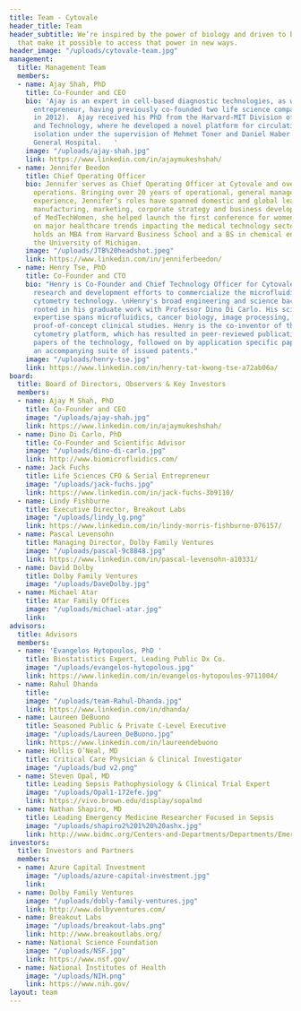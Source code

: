 ```yaml
---
title: Team - Cytovale
header_title: Team
header_subtitle: We’re inspired by the power of biology and driven to build tools
  that make it possible to access that power in new ways.
header_image: "/uploads/cytovale-team.jpg"
management:
  title: Management Team
  members:
  - name: Ajay Shah, PhD
    title: Co-Founder and CEO
    bio: 'Ajay is an expert in cell-based diagnostic technologies, as well as an experienced
      entrepreneur, having previously co-founded two life science companies (one acquired
      in 2012).  Ajay received his PhD from the Harvard-MIT Division of Health Sciences
      and Technology, where he developed a novel platform for circulating tumor cell
      isolation under the supervision of Mehmet Toner and Daniel Haber at Massachusetts
      General Hospital.   '
    image: "/uploads/ajay-shah.jpg"
    link: https://www.linkedin.com/in/ajaymukeshshah/
  - name: Jennifer Beedon
    title: Chief Operating Officer
    bio: Jennifer serves as Chief Operating Officer at Cytovale and oversees business
      operations. Bringing over 20 years of operational, general management and consulting
      experience, Jennifer’s roles have spanned domestic and global leadership in
      manufacturing, marketing, corporate strategy and business development. As co-founder
      of MedTechWomen, she helped launch the first conference for women leaders focused
      on major healthcare trends impacting the medical technology sector. Jennifer
      holds an MBA from Harvard Business School and a BS in chemical engineering from
      the University of Michigan.
    image: "/uploads/JTB%20headshot.jpeg"
    link: https://www.linkedin.com/in/jenniferbeedon/
  - name: Henry Tse, PhD
    title: Co-Founder and CTO
    bio: "Henry is Co-Founder and Chief Technology Officer for Cytovale, leading the
      research and development efforts to commercialize the microfluidic deformability
      cytometry technology. \nHenry's broad engineering and science background is
      rooted in his graduate work with Professor Dino Di Carlo. His science and engineering
      expertise spans microfluidics, cancer biology, image processing, and application
      proof-of-concept clinical studies. Henry is the co-inventor of the deformability
      cytometry platform, which has resulted in peer-reviewed publications of seminal
      papers of the technology, followed on by application specific papers, as well
      an accompanying suite of issued patents."
    image: "/uploads/henry-tse.jpg"
    link: https://www.linkedin.com/in/henry-tat-kwong-tse-a72ab06a/
board:
  title: Board of Directors, Observers & Key Investors
  members:
  - name: Ajay M Shah, PhD
    title: Co-Founder and CEO
    image: "/uploads/ajay-shah.jpg"
    link: https://www.linkedin.com/in/ajaymukeshshah/
  - name: Dino Di Carlo, PhD
    title: Co-Founder and Scientific Advisor
    image: "/uploads/dino-di-carlo.jpg"
    link: http://www.biomicrofluidics.com/
  - name: Jack Fuchs
    title: Life Sciences CFO & Serial Entrepreneur
    image: "/uploads/jack-fuchs.jpg"
    link: https://www.linkedin.com/in/jack-fuchs-3b9110/
  - name: Lindy Fishburne
    title: Executive Director, Breakout Labs
    image: "/uploads/lindy_lg.png"
    link: https://www.linkedin.com/in/lindy-morris-fishburne-076157/
  - name: Pascal Levensohn
    title: Managing Director, Dolby Family Ventures
    image: "/uploads/pascal-9c8848.jpg"
    link: https://www.linkedin.com/in/pascal-levensohn-a10331/
  - name: David Dolby
    title: Dolby Family Ventures
    image: "/uploads/DaveDolby.jpg"
  - name: Michael Atar
    title: Atar Family Offices
    image: "/uploads/michael-atar.jpg"
    link: 
advisors:
  title: Advisors
  members:
  - name: 'Evangelos Hytopoulos, PhD '
    title: Biostatistics Expert, Leading Public Dx Co.
    image: "/uploads/evangelos-hytopolous.jpg"
    link: https://www.linkedin.com/in/evangelos-hytopoulos-9711004/
  - name: Rahul Dhanda
    title: 
    image: "/uploads/team-Rahul-Dhanda.jpg"
    link: https://www.linkedin.com/in/dhanda/
  - name: Laureen DeBuono
    title: Seasoned Public & Private C-Level Executive
    image: "/uploads/Laureen_DeBuono.jpg"
    link: https://www.linkedin.com/in/laureendebuono
  - name: Hollis O’Neal, MD
    title: Critical Care Physician & Clinical Investigator
    image: "/uploads/bud v2.png"
  - name: Steven Opal, MD
    title: Leading Sepsis Pathophysiology & Clinical Trial Expert
    image: "/uploads/Opal1-172efe.jpg"
    link: https://vivo.brown.edu/display/sopalmd
  - name: Nathan Shapiro, MD
    title: Leading Emergency Medicine Researcher Focused in Sepsis
    image: "/uploads/shapiro2%201%20%20ashx.jpg"
    link: http://www.bidmc.org/Centers-and-Departments/Departments/Emergency-Medicine/Meet-Our-Team/Nathan-Shapiro.aspx
investors:
  title: Investors and Partners
  members:
  - name: Azure Capital Investment
    image: "/uploads/azure-capital-investment.jpg"
    link: 
  - name: Dolby Family Ventures
    image: "/uploads/dobly-family-ventures.jpg"
    link: http://www.dolbyventures.com/
  - name: Breakout Labs
    image: "/uploads/breakout-labs.png"
    link: http://www.breakoutlabs.org/
  - name: National Science Foundation
    image: "/uploads/NSF.jpg"
    link: https://www.nsf.gov/
  - name: National Institutes of Health
    image: "/uploads/NIH.png"
    link: https://www.nih.gov/
layout: team
---
```


